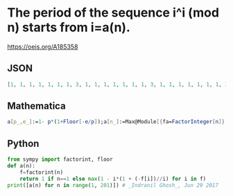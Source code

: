 # The period of the sequence i^i \(mod n\) starts from i\=a\(n\)\.
https://oeis.org/A185358
## JSON
```JSON
[1, 1, 1, 1, 1, 1, 1, 3, 1, 1, 1, 1, 1, 1, 1, 3, 1, 1, 1, 1, 1, 1, 1, 3, 1, 1, 1, 1, 1, 1, 1, 5, 1, 1, 1, 1, 1, 1, 1, 3, 1, 1, 1, 1, 1, 1, 1, 3, 1, 1, 1, 1, 1, 1, 1, 3, 1, 1, 1, 1, 1, 1, 1, 5, 1, 1, 1, 1, 1, 1, 1, 3, 1, 1, 1, 1, 1, 1, 1, 3, 4, 1, 1, 1]
```
## Mathematica
```Mathematica
a[p_,e_]:=1- p*(1+Floor[-e/p]);a[n_]:=Max@Module[{fa=FactorInteger[n]},Table[a[fa[[i,1]],fa[[i,2]]],{i,1,Length[fa]}]];Table[a[n],{n,1,84}]
```
## Python
```Python
from sympy import factorint, floor
def a(n):
    f=factorint(n)
    return 1 if n==1 else max(1 - i*(1 + (-f[i])//i) for i in f)
print([a(n) for n in range(1, 201)]) # _Indranil Ghosh_, Jun 29 2017
```
